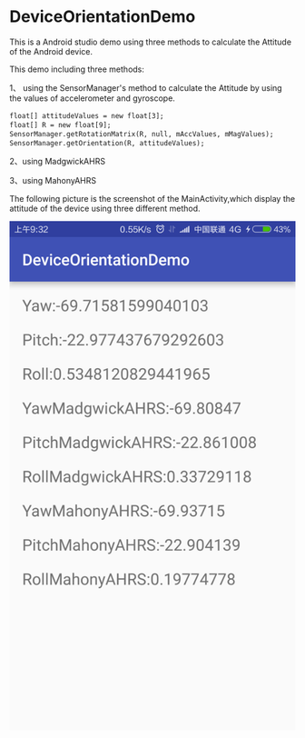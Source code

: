 # DeviceOrientationDemo

This is a Android studio demo using three methods to calculate the Attitude of the Android device.

This demo including three methods:

1、 using the SensorManager's method to calculate the Attitude by using the values of accelerometer and gyroscope.

    float[] attitudeValues = new float[3];
    float[] R = new float[9];
    SensorManager.getRotationMatrix(R, null, mAccValues, mMagValues);
    SensorManager.getOrientation(R, attitudeValues);
  
2、using MadgwickAHRS

3、using MahonyAHRS

The following picture is the screenshot of the MainActivity,which display the attitude of the device using three different method.

![image](https://github.com/EasyLiu-Ly/DeviceOrientationDemo/blob/master/DeviceOrientationDemo/screenShot.png)
